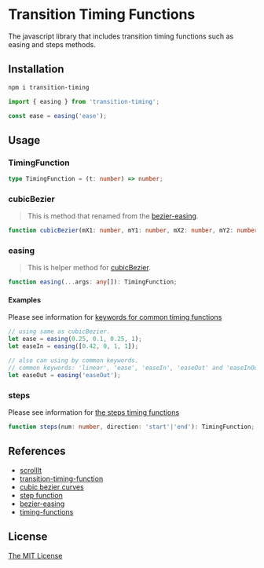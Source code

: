 # Transition Timing Functions

The javascript library that includes transition timing functions such as easing and steps methods.

## Installation

``` sh
npm i transition-timing
```

``` js
import { easing } from 'transition-timing';

const ease = easing('ease');
```

## Usage

### TimingFunction

``` ts
type TimingFunction = (t: number) => number;
```

### cubicBezier

> This is method that renamed from the [bezier-easing](https://github.com/gre/bezier-easing#readme).

``` ts
function cubicBezier(mX1: number, mY1: number, mX2: number, mY2: number): TimingFunction;
```

### easing

> This is helper method for [cubicBezier](#cubicbezier).

``` ts
function easing(...args: any[]): TimingFunction;
```

#### Examples

Please see information for [keywords for common timing functions](https://developer.mozilla.org/en-US/docs/Web/CSS/single-transition-timing-function#Keywords_for_common_timing_functions)

``` js
// using same as cubicBezier.
let ease = easing(0.25, 0.1, 0.25, 1);
let easeIn = easing([0.42, 0, 1, 1]);

// also can using by common keywords.
// common keywords: 'linear', 'ease', 'easeIn', 'easeOut' and 'easeInOut'.
let easeOut = easing('easeOut');
```

### steps

Please see information for [the steps timing functions](https://developer.mozilla.org/en-US/docs/Web/CSS/single-transition-timing-function#The_steps()_class_of_timing_functions)

``` ts
function steps(num: number, direction: 'start'|'end'): TimingFunction;
```

## References

- [scrollIt](https://github.com/archco/moss-ui/blob/master/src/js/lib/methods/scroll-it.js)
- [transition-timing-function](https://developer.mozilla.org/en-US/docs/Web/CSS/single-transition-timing-function)
- [cubic bezier curves](https://en.wikipedia.org/wiki/B%C3%A9zier_curve#Cubic_B.C3.A9zier_curves)
- [step function](https://en.wikipedia.org/wiki/Step_function)
- [bezier-easing](https://github.com/gre/bezier-easing)
- [timing-functions](https://drafts.csswg.org/css-timing-1/#timing-functions)

## License

[The MIT License](https://github.com/archco/transition-timing/blob/master/LICENSE)
